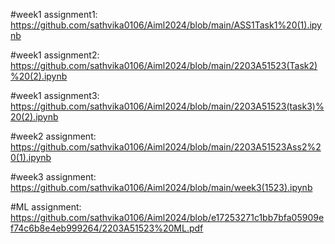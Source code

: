 #week1 assignment1: https://github.com/sathvika0106/Aiml2024/blob/main/ASS1Task1%20(1).ipynb 

#week1 assignment2: https://github.com/sathvika0106/Aiml2024/blob/main/2203A51523(Task2)%20(2).ipynb

#week1 assignment3: https://github.com/sathvika0106/Aiml2024/blob/main/2203A51523(task3)%20(2).ipynb

#week2 assignment: https://github.com/sathvika0106/Aiml2024/blob/main/2203A51523Ass2%20(1).ipynb

#week3 assignment: https://github.com/sathvika0106/Aiml2024/blob/main/week3(1523).ipynb

#ML assignment: https://github.com/sathvika0106/Aiml2024/blob/e17253271c1bb7bfa05909ef74c6b8e4eb999264/2203A51523%20ML.pdf
